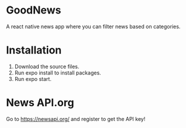 # GoodNews
A react native news app where you can filter news based on categories. 

# Installation
1) Download the source files.
2) Run expo install to install packages.
3) Run expo start.

# News API.org

Go to https://newsapi.org/ and register to get the API key!


